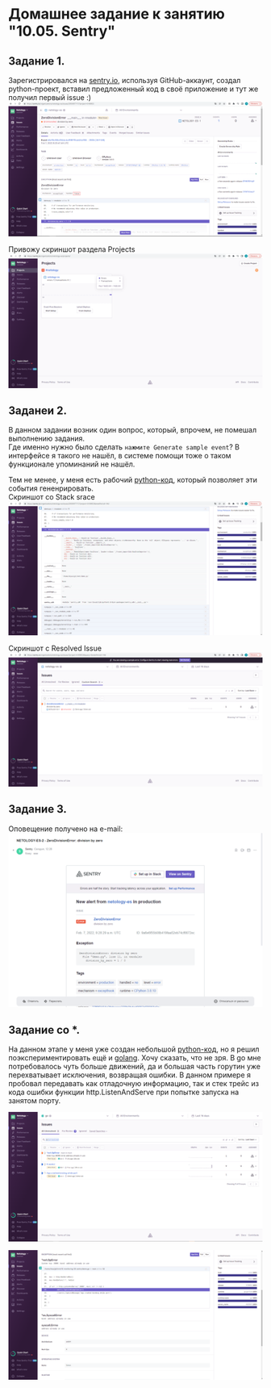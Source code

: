 # Домашнее задание к занятию "10.05. Sentry"

## Задание 1.  
Зарегистрировался на [sentry.io](https://sentry.io/), используя GitHub-аккаунт, создал python-проект, вставил предложенный код в своё приложение и тут же получил первый issue :)
![sentry01-2.png](sentry01-2.png)  

Привожу скриншот раздела Projects  
![sentry01-1.png](sentry01-1.png)

## Заданеи 2.

В данном задании возник один вопрос, который, впрочем, не помешал выполнению задания.  
Где именно нужно было сделать ```нажмите Generate sample event```? В интерфейсе я такого не нашёл, в системе помощи тоже о таком функционале упоминаний не нашёл.  

Тем не менее, у меня есть рабочий [python-код](demo.py), который позволяет эти события гененрировать.  
Скриншот со Stack srace  
![sentry02-1.png](sentry02-1.png)  

Скриншот с Resolved Issue  
![sentry02-2.png](sentry02-2.png)  

## Задание 3.  
Оповещение получено на e-mail:  
![sentry03-1.png](sentry03-1.png)

## Задание со *.  
На данном этапе у меня уже создан небольшой [python-код](demo.py), но я решил поэкспериментировать ещё и [golang](demo.go). Хочу сказать, что не зря. В go мне потребовалось чуть больше движений, да и большая часть горутин уже перехватывает исключения, возвращая ошибки. В данном примере я пробовал передавать как отладочную информацию, так и стек трейс из кода ошибки функции http.ListenAndServe при попытке запуска на занятом порту.  

![sentry04-1.png](sentry04-1.png)  

![sentry04-2.png](sentry04-2.png)  